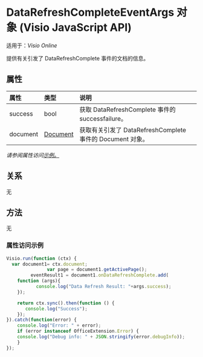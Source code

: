 # <a name="datarefreshcompleteeventargs-object-javascript-api-for-visio"></a>DataRefreshCompleteEventArgs 对象 (Visio JavaScript API)

适用于：_Visio Online_

提供有关引发了 DataRefreshComplete 事件的文档的信息。

## <a name="properties"></a>属性

| 属性       | 类型    |说明
|:---------------|:--------|:----------|
|success|bool|获取 DataRefreshComplete 事件的 successfailure。|
|document|[Document](document.md)|获取有关引发了 DataRefreshComplete 事件的 Document 对象。|

_请参阅属性访问[示例。](#property-access-examples)_

## <a name="relationships"></a>关系
无

## <a name="methods"></a>方法
无

### <a name="property-access-examples"></a>属性访问示例
```js
Visio.run(function (ctx) { 
  var document1= ctx.document;
               var page = document1.getActivePage();
         eventResult1 = document1.onDataRefreshComplete.add(
    function (args){
           console.log("Data Refresh Result: "+args.success);
    });

    return ctx.sync().then(function () {
       console.log("Success");
    });
}).catch(function(error) {
    console.log("Error: " + error);
    if (error instanceof OfficeExtension.Error) {
    console.log("Debug info: " + JSON.stringify(error.debugInfo));
    }
});
```
